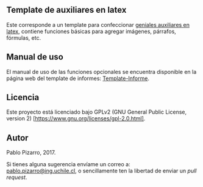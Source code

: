 ## Template de auxiliares en latex

Este corresponde a un template para confeccionar [geniales auxiliares en latex](https://github.com/ppizarror/Template-Auxiliares/blob/master/auxiliar.pdf), contiene funciones básicas para agregar imágenes, párrafos, fórmulas, etc.

## Manual de uso

El manual de uso de las funciones opcionales se encuentra disponible en la página web del template de informes: <a href="http://ppizarror.com/Template-Informe/">Template-Informe</a>.

## Licencia
Este proyecto está licenciado bajo GPLv2 (GNU General Public License, version 2) [https://www.gnu.org/licenses/gpl-2.0.html].

## Autor
Pablo Pizarro, 2017.

Si tienes alguna sugerencia envíame un correo a: [pablo.pizarro@ing.uchile.cl](mailto:pablo.pizarro@ing.uchile.cl), o sencillamente ten la libertad de enviar un _pull request_.
